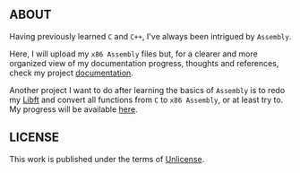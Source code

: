 ## ABOUT

Having previously learned `C` and `C++`, I've always been intrigued by `Assembly`.

Here, I will upload my `x86 Assembly` files but, for a clearer and more organized view of my documentation progress, thoughts and references, check my project [documentation](https://jotavare.github.io/x86_assembly_nasm).

Another project I want to do after learning the basics of `Assembly` is to redo my [Libft](https://github.com/jotavare/libft) and convert all functions from `C` to `x86 Assembly`, or at least try to. My progress will be available [here](https://github.com/jotavare/libft-x86-assembly).

## LICENSE
<p>
This work is published under the terms of <a href="https://github.com/jotavare/x86-assembly-nasm/blob/main/LICENSE">Unlicense</a>.
</p>
